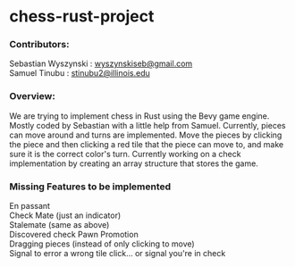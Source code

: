 # chess-rust-project
### Contributors:  
Sebastian Wyszynski : wyszynskiseb@gmail.com  
Samuel Tinubu : stinubu2@illinois.edu  

### Overview: 
We are trying to implement chess in Rust using the Bevy game engine.  
Mostly coded by Sebastian with a little help from Samuel.
Currently, pieces can move around and turns are implemented.
Move the pieces by clicking the piece and then clicking a red tile that the piece can move to, and make sure it is the correct color's turn.
Currently working on a check implementation by creating an array structure that stores the game.

### Missing Features to be implemented
En passant  
Check Mate (just an indicator)  
Stalemate (same as above)  
Discovered check 
Pawn Promotion  
Dragging pieces (instead of only clicking to move)  
Signal to error a wrong tile click... or signal you're in check  

